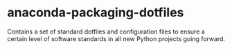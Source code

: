 # anaconda-packaging-dotfiles
Contains a set of standard dotfiles and configuration files to ensure a certain level of software standards in all new Python projects going forward.
